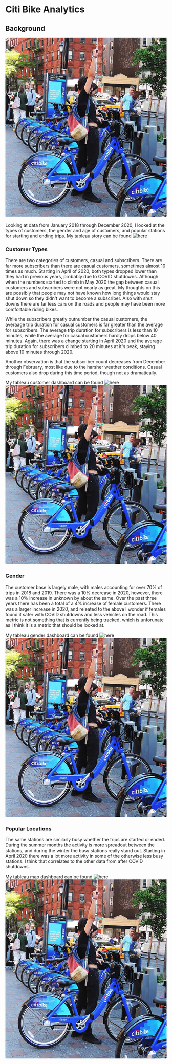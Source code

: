 # Citi Bike Analytics

## Background

![Citi-Bikes](Images/citi-bike-station-bikes.jpg)

Looking at data from January 2018 through December 2020, I looked at the types of customers, the gender and age of customers, and popular stations for starting and ending trips. My tableau story can be found ![here](https://public.tableau.com/app/profile/charissa.hoxie/viz/CitiBikeStory_16328049582700/Story1) 

### Customer Types

There are two categories of customers, casual and subscribers. There are far more subscribers than there are casual customers, sometimes almost 10 times as much. Starting in April of 2020, both types dropped lower than they had in previous years, probably due to COVID shutdowns. Although when the numbers started to climb in May 2020 the gap between casual customers and subscribers were not nearly as great. My thoughts on this are possibly that people may not have known how long things would stay shut down so they didn't want to become a subscriber. Also with shut downs there are far less cars on the roads and people may have been more comfortable riding bikes. 

While the subscribers greatly outnumber the casual customers, the averaage trip duration for casual customers is far greater than the average for subscribers. The average trip duration for subscribers is less than 10 minutes, while the average for casual customers hardly drops below 40 minutes. Again, there was a change starting in April 2020 and the average trip duration for subscribers climbed to 20 minutes at it's peak, staying above 10 minutes through 2020. 

Another observation is that the subscriber count decreases from December through February, most like due to the harsher weather conditions. Casual customers also drop during this time period, though not as dramatically.

My tableau customer dashboard can be found ![here](https://public.tableau.com/app/profile/charissa.hoxie/viz/CustomerByTypeAnalysis/CustomerTypeAnalysis)
![Citi-Bikes](Images/citi-bike-station-bikes.jpg)
 

### Gender

The customer base is largely male, with males accounting for over 70% of trips in 2018 and 2019. There was a 10% decrease in 2020, however, there was a 10% increase in unknown by about the same. Over the past three years there has been a total of a 4% increase of female customers. There was a larger increase in 2020, and releated to the above I wonder if females found it safer with COVID shutdowns and less vehicles on the road. This metric is not something that is currently being tracked, which is unforunate as I think it is a metric that should be looked at.

My tableau gender dashboard can be found ![here](https://public.tableau.com/app/profile/charissa.hoxie/viz/GenderAnalysis_16327877832450/GenderAnalysis)
![Citi-Bikes](Images/citi-bike-station-bikes.jpg)

### Popular Locations

The same stations are similarly busy whether the trips are started or ended. During the summer months the activity is more spreadout between the stations, and during the winter the busy stations really stand out. Starting in April 2020 there was a lot more activity in some of the otherwise less busy stations. I think that correlates to the other data from after COVID shutdowns.

My tableau map dashboard can be found ![here](https://public.tableau.com/app/profile/charissa.hoxie/viz/PopularStartandStopLocations/PopularStartandStopLocations)
![Citi-Bikes](Images/citi-bike-station-bikes.jpg)
